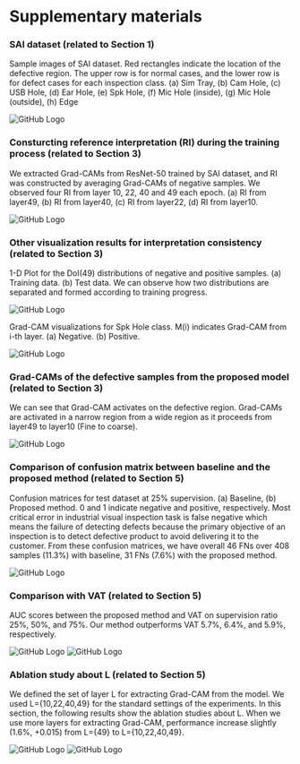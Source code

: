 # Supplementary materials

### SAI dataset (related to Section 1)
Sample images of SAI dataset. Red rectangles indicate the location of the defective region. The upper row is for normal cases, and the lower row is for defect cases for each inspection class. (a) Sim Tray, (b) Cam Hole, (c) USB Hole, (d) Ear Hole, (e) Spk Hole, (f) Mic Hole (inside), (g) Mic Hole (outside), (h) Edge

![GitHub Logo](/figure1.png)


### Consturcting reference interpretation (RI) during the training process (related to Section 3)
We extracted Grad-CAMs from ResNet-50 trained by SAI dataset, and RI was constructed by averaging Grad-CAMs of negative samples.
We observed four RI from layer 10, 22, 40 and 49 each epoch. (a) RI from layer49, (b) RI from layer40, (c) RI from layer22, (d) RI from layer10.

![GitHub Logo](/figure2.png)


### Other visualization results for interpretation consistency (related to Section 3)
1-D Plot for the DoI(49) distributions of negative and positive samples. (a) Training data. (b) Test data. We can observe how two distributions are separated and formed according to training progress. 

![GitHub Logo](/figure7.png)

Grad-CAM visualizations for Spk Hole class. M(i) indicates Grad-CAM from i-th layer. (a) Negative. (b)  Positive. 

![GitHub Logo](/figure8.png)


### Grad-CAMs of the defective samples from the proposed model (related to Section 3)
We can see that Grad-CAM activates on the defective region. Grad-CAMs are activated in a narrow region from a wide region as it proceeds from layer49 to layer10 (Fine to coarse).

![GitHub Logo](/figure3.png)


### Comparison of confusion matrix between baseline and the proposed method (related to Section 5)
Confusion matrices for test dataset at 25% supervision. (a) Baseline, (b) Proposed method. 0 and 1 indicate negative and positive, respectively. Most critical error in industrial visual inspection task is false negative which means the failure of detecting defects because the primary objective of an inspection is to detect defective product to avoid delivering it to the customer. From these confusion matrices, we have overall 46 FNs over 408 samples (11.3%) with baseline, 31 FNs (7.6%) with the proposed method.

![GitHub Logo](/figure4.png)


### Comparison with VAT (related to Section 5)
AUC scores between the proposed method and VAT on supervision ratio 25%, 50%, and 75%. Our method outperforms VAT 5.7%, 6.4%, and 5.9%, respectively.

![GitHub Logo](/figure5.png)
![GitHub Logo](/figure6.png)


### Ablation study about L (related to Section 5)
We defined the set of layer L for extracting Grad-CAM from the model. We used L={10,22,40,49} for the standard settings of the experiments. In this section, the following results show the ablation studies about L.
When we use more layers for extracting Grad-CAM, performance increase slightly (1.6%, +0.015) from L={49} to L={10,22,40,49}. 

![GitHub Logo](/figure9.png)
![GitHub Logo](/figure10.png)
